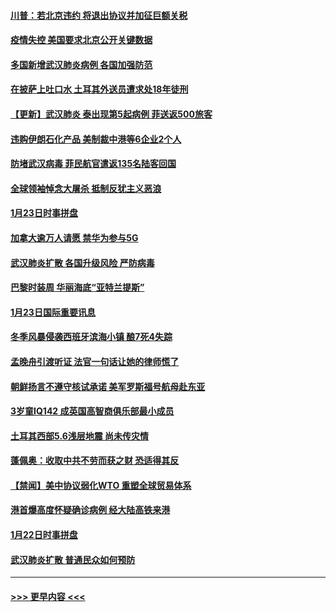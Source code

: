#### [川普：若北京违约 将退出协议并加征巨额关税](../pages/prog202/a102760250.md?t=01250301) 
#### [疫情失控 美国要求北京公开关键数据](../pages/prog202/a102760245.md?t=01250301) 
#### [多国新增武汉肺炎病例 各国加强防范](../pages/prog202/a102760214.md?t=01250301) 
#### [在披萨上吐口水 土耳其外送员遭求处18年徒刑](../pages/prog202/a102759979.md?t=01250301) 
#### [【更新】武汉肺炎 泰出现第5起病例 菲送返500旅客](../pages/prog202/a102758911.md?t=01250301) 
#### [违购伊朗石化产品 美制裁中港等6企业2个人](../pages/prog202/a102759952.md?t=01250301) 
#### [防堵武汉病毒 菲民航官遣返135名陆客回国](../pages/prog202/a102759946.md?t=01250301) 
#### [全球领袖悼念大屠杀 抵制反犹主义恶浪](../pages/prog202/a102759678.md?t=01250301) 
#### [1月23日时事拼盘](../pages/prog202/a102759599.md?t=01250301) 
#### [加拿大逾万人请愿 禁华为参与5G](../pages/prog202/a102759553.md?t=01250301) 
#### [武汉肺炎扩散 各国升级风险 严防病毒](../pages/prog202/a102759400.md?t=01250301) 
#### [巴黎时装周 华丽海底“亚特兰提斯”](../pages/prog202/a102759217.md?t=01250301) 
#### [1月23日国际重要讯息](../pages/prog202/a102759199.md?t=01250301) 
#### [冬季风暴侵袭西班牙滨海小镇 酿7死4失踪](../pages/prog202/a102759119.md?t=01250301) 
#### [孟晚舟引渡听证 法官一句话让她的律师慌了](../pages/prog202/a102759060.md?t=01250301) 
#### [朝鲜扬言不遵守核试承诺 美军罗斯福号航母赴东亚](../pages/prog202/a102759001.md?t=01250301) 
#### [3岁童IQ142 成英国高智商俱乐部最小成员](../pages/prog202/a102758990.md?t=01250301) 
#### [土耳其西部5.6浅层地震 尚未传灾情](../pages/prog202/a102758903.md?t=01250301) 
#### [蓬佩奥：收取中共不劳而获之财 恐适得其反](../pages/prog202/a102758889.md?t=01250301) 
#### [【禁闻】美中协议弱化WTO 重塑全球贸易体系](../pages/prog202/a102758790.md?t=01250301) 
#### [港首爆高度怀疑确诊病例 经大陆高铁来港](../pages/prog202/a102758613.md?t=01250301) 
#### [1月22日时事拼盘](../pages/prog202/a102758615.md?t=01250301) 
#### [武汉肺炎扩散 普通民众如何预防](../pages/prog202/a102758504.md?t=01250301) 

----
#### [ >>> 更早内容 <<< ](../indexes/prog202-earlier.md)
